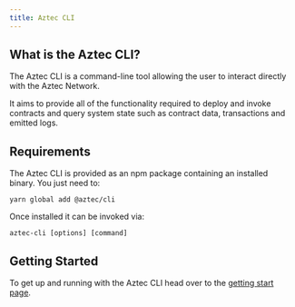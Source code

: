 ```yaml
---
title: Aztec CLI
---
```


## What is the Aztec CLI?

The Aztec CLI is a command-line tool allowing the user to interact directly with the Aztec Network.

It aims to provide all of the functionality required to deploy and invoke contracts and query system state such as contract data, transactions and emitted logs.

## Requirements

The Aztec CLI is provided as an npm package containing an installed binary. You just need to:

`yarn global add @aztec/cli`

Once installed it can be invoked via:

`aztec-cli [options] [command]`

## Getting Started

To get up and running with the Aztec CLI head over to the [getting start page](../getting_started/cli.md).
